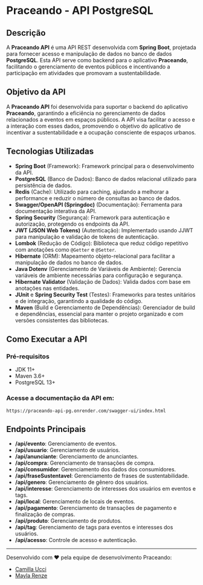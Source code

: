 # Praceando - API PostgreSQL

## Descrição

A **Praceando API** é uma API REST desenvolvida com **Spring Boot**, projetada para fornecer acesso e manipulação de dados no banco de dados **PostgreSQL**. Esta API serve como backend para o aplicativo **Praceando**, facilitando o gerenciamento de eventos públicos e incentivando a participação em atividades que promovam a sustentabilidade.

## Objetivo da API

A **Praceando API** foi desenvolvida para suportar o backend do aplicativo **Praceando**, garantindo a eficiência no gerenciamento de dados relacionados a eventos em espaços públicos. A API visa facilitar o acesso e a interação com esses dados, promovendo o objetivo do aplicativo de incentivar a sustentabilidade e a ocupação consciente de espaços urbanos.

## Tecnologias Utilizadas

- **Spring Boot** (Framework): Framework principal para o desenvolvimento da API.
- **PostgreSQL** (Banco de Dados): Banco de dados relacional utilizado para persistência de dados.
- **Redis** (Cache): Utilizado para caching, ajudando a melhorar a performance e reduzir o número de consultas ao banco de dados.
- **Swagger/OpenAPI (Springdoc)** (Documentação): Ferramenta para documentação interativa da API.
- **Spring Security** (Segurança): Framework para autenticação e autorização, protegendo os endpoints da API.
- **JWT (JSON Web Tokens)** (Autenticação): Implementado usando JJWT para manipulação e validação de tokens de autenticação.
- **Lombok** (Redução de Código): Biblioteca que reduz código repetitivo com anotações como `@Getter` e `@Setter`.
- **Hibernate** (ORM): Mapeamento objeto-relacional para facilitar a manipulação de dados no banco de dados.
- **Java Dotenv** (Gerenciamento de Variáveis de Ambiente): Gerencia variáveis de ambiente necessárias para configuração e segurança.
- **Hibernate Validator** (Validação de Dados): Valida dados com base em anotações nas entidades.
- **JUnit** e **Spring Security Test** (Testes): Frameworks para testes unitários e de integração, garantindo a qualidade do código.
- **Maven** (Build e Gerenciamento de Dependências): Gerenciador de build e dependências, essencial para manter o projeto organizado e com versões consistentes das bibliotecas.

## Como Executar a API

### Pré-requisitos

- JDK 11+
- Maven 3.6+
- PostgreSQL 13+

### Acesse a documentação da API em:

```
https://praceando-api-pg.onrender.com/swagger-ui/index.html
```

## Endpoints Principais

- **/api/evento**: Gerenciamento de eventos.
- **/api/usuario**: Gerenciamento de usuários.
- **/api/anunciante**: Gerenciamento de anunciantes.
- **/api/compra**: Gerenciamento de transações de compra.
- **/api/consumidor**: Gerenciamento dos dados dos consumidores.
- **/api/fraseSustentavel**: Gerenciamento de frases de sustentabilidade.
- **/api/genero**: Gerenciamento de gênero dos usuários.
- **/api/interesse**: Gerenciamento de interesses dos usuários em eventos e tags.
- **/api/local**: Gerenciamento de locais de eventos.
- **/api/pagamento**: Gerenciamento de transações de pagamento e finalização de compras.
- **/api/produto**: Gerenciamento de produtos.
- **/api/tag**: Gerenciamento de tags para eventos e interesses dos usuários.
- **/api/acesso**: Controle de acesso e autenticação.

---

Desenvolvido com ❤️ pela equipe de desenvolvimento Praceando:
- [Camilla Ucci](https://github.com/millaUcci)
- [Mayla Renze](https://github.com/mayren-07)

